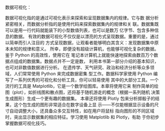 数据可视化：

数据可视化指的是通过可视化表示来探索和呈现数据集内的规律。它与数
据分析紧密相关，而数据分析指的是使用代码来探索数据集内的规律和关
联。数据集既可以是用一行代码就能装下的小型数值列表，也可以是数万
亿字节、包含多种信息的数据。
有效的数据可视化不仅仅是以漂亮的方式呈现数据。重要的是，通过以简单而引人注目的
方式呈现数据，让观看者能够明白其含义：发现数据集中原本未知的规律和意义。
所幸，即便没有超级计算机，也能够可视化复杂的数据。鉴于 Python 的高效性，使用它在
笔记本计算机上就能快速地探索由数百万个数据点组成的数据集。数据点并不一定是数，
利用本书第一部分介绍的基本知识，也可对非数值数据进行分析。
在遗传学、天气研究、政治和经济分析等众多领域，人们常常使用 Python 来完成数据密集
型工作。数据科学家使用 Python 编写了一系列优秀的可视化和分析工具，你可以轻易使用
其中的大部分工具。一个流行的工具是 Matplotlib，它是一个数学绘图库。本章将使用它来
制作简单的绘图（plot），如折线图和散点图，还将基于随机游走的概念（根据一系列随机
决策生成图形）生成一个更有趣的数据集。
本章还将使用 Plotly 包来分析掷骰子的结果，这个包生成的图形非常适合在数字设备上显
示——不仅能根据显示设备的尺寸自动调整大小，还具备众多交互特性，如在用户将鼠标
指向图形的不同区域时，突出显示数据集的相应特征。学习使用 Matplotlib 和 Plotly，有助
于你初步掌握数据可视化技巧。
